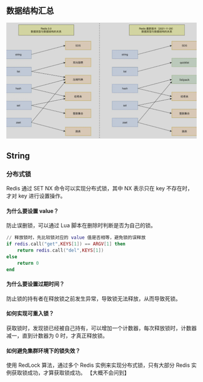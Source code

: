 ## 数据结构汇总

<img src="/knowledge/assets/redis/data-structure.png" width="1000">


## String

### 分布式锁

Redis 通过 SET NX 命令可以实现分布式锁，其中 NX 表示只在 key 不存在时，才对 key 进行设置操作。

#### 为什么要设置 value？
防止误删锁，可以通过 Lua 脚本在删除时判断是否为自己的锁。
```lua
// 释放锁时，先比较锁对应的 value 值是否相等，避免锁的误释放
if redis.call("get",KEYS[1]) == ARGV[1] then
    return redis.call("del",KEYS[1])
else
    return 0
end
```

#### 为什么要设置过期时间？
防止锁的持有者在释放锁之前发生异常，导致锁无法释放，从而导致死锁。

#### 如何实现可重入锁？
获取锁时，发现锁已经被自己持有，可以增加一个计数器，每次释放锁时，计数器减一，直到计数器为 0 时，才真正释放锁。

#### 如何避免集群环境下的锁失效？
使用 RedLock 算法，通过多个 Redis 实例来实现分布式锁，只有大部分 Redis 实例获取锁成功，才算获取锁成功。
【大概不会问到】